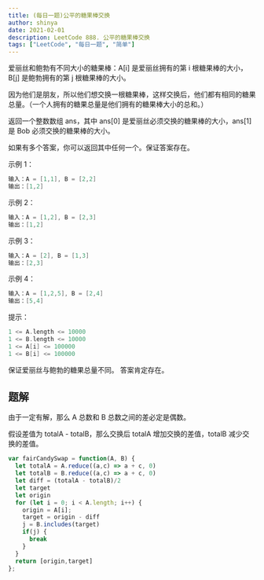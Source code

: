 ```yaml
---
title: (每日一题)公平的糖果棒交换
author: shinya
date: 2021-02-01
description: LeetCode 888. 公平的糖果棒交换
tags: ["LeetCode", "每日一题", "简单"]
---
```


爱丽丝和鲍勃有不同大小的糖果棒：A[i] 是爱丽丝拥有的第 i 根糖果棒的大小，B[j] 是鲍勃拥有的第 j 根糖果棒的大小。

因为他们是朋友，所以他们想交换一根糖果棒，这样交换后，他们都有相同的糖果总量。（一个人拥有的糖果总量是他们拥有的糖果棒大小的总和。）

返回一个整数数组 ans，其中 ans[0] 是爱丽丝必须交换的糖果棒的大小，ans[1] 是 Bob 必须交换的糖果棒的大小。

如果有多个答案，你可以返回其中任何一个。保证答案存在。

示例 1：

```c
输入：A = [1,1], B = [2,2]
输出：[1,2]
```

示例 2：

```c
输入：A = [1,2], B = [2,3]
输出：[1,2]
```

示例 3：

```c
输入：A = [2], B = [1,3]
输出：[2,3]
```

示例 4：

```c
输入：A = [1,2,5], B = [2,4]
输出：[5,4]
```

提示：

```c
1 <= A.length <= 10000
1 <= B.length <= 10000
1 <= A[i] <= 100000
1 <= B[i] <= 100000
```

保证爱丽丝与鲍勃的糖果总量不同。
答案肯定存在。

## 题解

由于一定有解，那么 A 总数和 B 总数之间的差必定是偶数。

假设差值为 totalA - totalB，那么交换后 totalA 增加交换的差值，totalB 减少交换的差值。

```js
var fairCandySwap = function(A, B) {
  let totalA = A.reduce((a,c) => a + c, 0)
  let totalB = B.reduce((a,c) => a + c, 0)
  let diff = (totalA - totalB)/2
  let target
  let origin
  for (let i = 0; i < A.length; i++) {
    origin = A[i];
    target = origin - diff
    j = B.includes(target)
    if(j) {
      break
    }
  }
  return [origin,target]
};
```
